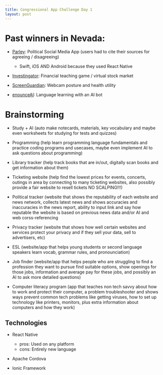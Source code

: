```yaml
---
title: Congressional App Challenge Day 1
layout: post
---
```


# Past winners in Nevada: 

- [Parley](https://www.congressionalappchallenge.us/23-NV04/): Political Social Media App (users had to cite their sources for agreeing / disagreeing)
    - Swift, iOS AND Android because they used React Native

- [Investingator](https://www.congressionalappchallenge.us/23-NV03/): Financial teaching game / virtual stock market

- [ScreenGuardian](https://www.congressionalappchallenge.us/23-NV02/): Webcam posture and health utility

- [enounceAI](https://www.congressionalappchallenge.us/23-NV01/): Language learning with an AI bot

# Brainstorming

- Study + AI (auto make notecards, materials, key vocabulary and maybe even worksheets for studying for tests and quizzes)

- Programming (help learn programming language fundamentals and practice coding programs and usecases, maybe even implement AI to ask questions about programming)

- Library tracker (help track books that are in/out, digitally scan books and get information about them)

- Ticketing website (help find the lowest prices for events, concerts, outings in area by connecting to many ticketing websites, also possibly provide a fair website to resell tickets NO SCALPING!!!)

- Political tracker (website that shows the reputability of each website and news network, collects latest news and shows accuracies and inaccuracies in the news report, ability to input link and say how reputable the website is based on previous news data and/or AI and web corss-referencing

- Privacy tracker (website that shows how well certain websites and services protect your privacy and if they sell your data, sell to advertisers, etc)

- ESL (website/app that helps young students or second language speakers learn vocab, grammar rules, and pronounciation)

- Job finder (website/app that helps people who are struggling to find a profession they want to pursue find suitable options, show openings for those jobs, information and average pay for these jobs, and possibly an AI to ask more detailed questions)

- Computer literacy program (app that teaches non tech savvy about how to work and protect their computer, a problem troubleshooter and shows ways prevent common tech problems like getting viruses, how to set up technology like printers, monitors, plus extra information about computers and how they work)


## Technologies

- React Native
    - pros: Used on any platform 
    - cons: Entirely new language

- Apache Cordova

- Ionic Framework
